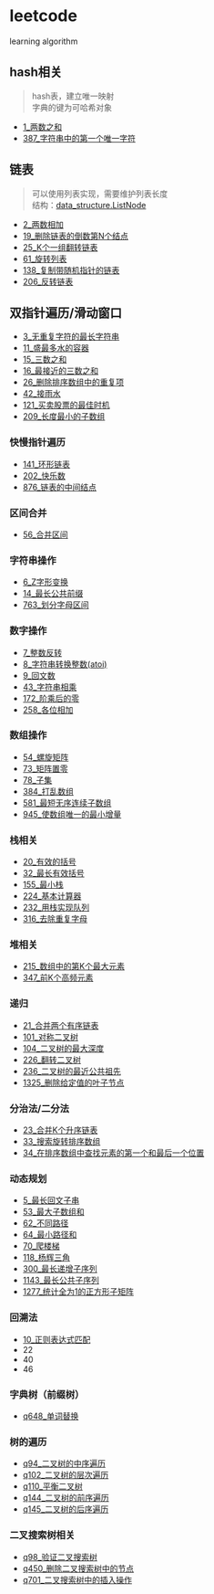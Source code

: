 # leetcode

learning algorithm

## hash相关

> hash表，建立唯一映射   
> 字典的键为可哈希对象

+ [1_两数之和](./leetcode/1_两数之和.py)
+ [387_字符串中的第一个唯一字符](./leetcode/387_字符串中的第一个唯一字符.py)

## 链表

> 可以使用列表实现，需要维护列表长度  
> 结构：[data_structure.ListNode](./leetcode/datastructure.py)

+ [2_两数相加](./leetcode/2_两数相加.py)
+ [19_删除链表的倒数第N个结点](./leetcode/19_删除链表的倒数第N个结点.py)
+ [25_K个一组翻转链表](./leetcode/25_K个一组翻转链表.py)
+ [61_旋转列表](./leetcode/61_旋转列表.py)
+ [138_复制带随机指针的链表](./leetcode/138_复制带随机指针的链表.py)
+ [206_反转链表](./leetcode/206_反转链表.py)

## 双指针遍历/滑动窗口

+ [3_无重复字符的最长字符串](./leetcode/3_无重复字符的最长字符串.py)
+ [11_盛最多水的容器](./leetcode/11_盛最多水的容器.py)
+ [15_三数之和](./leetcode/15_三数之和.py)
+ [16_最接近的三数之和](./leetcode/16_最接近的三数之和.py)
+ [26_删除排序数组中的重复项](./leetcode/26_删除排序数组中的重复项.py)
+ [42_接雨水](./leetcode/42_接雨水.py)
+ [121_买卖股票的最佳时机](./leetcode/121_买卖股票的最佳时机.py)
+ [209_长度最小的子数组](./leetcode/209_长度最小的子数组.py)

### 快慢指针遍历

- [141_环形链表](./leetcode/141_环形链表.py)
- [202_快乐数](./leetcode/202_快乐数.py)
- [876_链表的中间结点](./leetcode/876_链表的中间结点.py)

### 区间合并

- [56_合并区间](./leetcode/56_合并区间.py)

### 字符串操作

- [6_Z字形变换](./leetcode/6_Z字形变换.py)
- [14_最长公共前缀](./leetcode/14_最长公共前缀.py)
- [763_划分字母区间](./leetcode/763_划分字母区间.py)

### 数字操作

- [7_整数反转](./leetcode/7_整数反转.py)
- [8_字符串转换整数(atoi)](./leetcode/8_字符串转换整数(atoi).py)
- [9_回文数](./leetcode/9_回文数.py)
- [43_字符串相乘](./leetcode/43_字符串相乘.py)
- [172_阶乘后的零](./leetcode/172_阶乘后的零.py)
- [258_各位相加](./leetcode/258_各位相加.py)

### 数组操作

- [54_螺旋矩阵](./leetcode/54_螺旋矩阵.py)
- [73_矩阵置零](./leetcode/73_矩阵置零.py)
- [78_子集](./leetcode/78_子集.py)
- [384_打乱数组](./leetcode/384_打乱数组.py)
- [581_最短无序连续子数组](./leetcode/581_最短无序连续子数组.py)
- [945_使数组唯一的最小增量](./leetcode/945_使数组唯一的最小增量.py)

### 栈相关

- [20_有效的括号](./leetcode/20_有效的括号.py)
- [32_最长有效括号](./leetcode/32_最长有效括号.py)
- [155_最小栈](./leetcode/155_最小栈.py)
- [224_基本计算器](./leetcode/224_基本计算器.py)
- [232_用栈实现队列](./leetcode/232_用栈实现队列.py)
- [316_去除重复字母](./leetcode/316_去除重复字母.py)

### 堆相关

- [215_数组中的第K个最大元素](./leetcode/215_数组中的第K个最大元素.py)
- [347_前K个高频元素](./leetcode/347_前K个高频元素.py)

### 递归

- [21_合并两个有序链表](./leetcode/21_合并两个有序链表.py)
- [101_对称二叉树](./leetcode/101_对称二叉树.py)
- [104_二叉树的最大深度](./leetcode/104_二叉树的最大深度.py)
- [226_翻转二叉树](./leetcode/226_翻转二叉树.py)
- [236_二叉树的最近公共祖先](./leetcode/236_二叉树的最近公共祖先.py)
- [1325_删除给定值的叶子节点](./leetcode/1325_删除给定值的叶子节点.py)

### 分治法/二分法

- [23_合并K个升序链表](./leetcode/23_合并K个升序链表.py)
- [33_搜索旋转排序数组](./leetcode/33_搜索旋转排序数组.py)
- [34_在排序数组中查找元素的第一个和最后一个位置](./leetcode/34_在排序数组中查找元素的第一个和最后一个位置.py)

### 动态规划

- [5_最长回文子串](./leetcode/5_最长回文子串.py)
- [53_最大子数组和](./leetcode/53_最大子数组和.py)
- [62_不同路径](./leetcode/62_不同路径.py)
- [64_最小路径和](./leetcode/64_最小路径和.py)
- [70_爬楼梯](./leetcode/70_爬楼梯.py)
- [118_杨辉三角](./leetcode/118_杨辉三角.py)
- [300_最长递增子序列](./leetcode/300_最长递增子序列.py)
- [1143_最长公共子序列](./leetcode/1143_最长公共子序列.py)
- [1277_统计全为1的正方形子矩阵](./leetcode/1277_统计全为1的正方形子矩阵.py)

### 回溯法

- [10_正则表达式匹配](./leetcode/10_正则表达式匹配.py)
- 22
- 40
- 46

### 字典树（前缀树）

- [q648_单词替换](/src/字典树/q648_单词替换)

### 树的遍历

- [q94_二叉树的中序遍历](/src/树的遍历/q94_二叉树的中序遍历)
- [q102_二叉树的层次遍历](/src/树的遍历/q102_二叉树的层次遍历)
- [q110_平衡二叉树](/src/树的遍历/q110_平衡二叉树)
- [q144_二叉树的前序遍历](/src/树的遍历/q144_二叉树的前序遍历)
- [q145_二叉树的后序遍历](/src/树的遍历/q145_二叉树的后序遍历)

### 二叉搜索树相关

- [q98_验证二叉搜索树](/src/二叉搜索树相关/q98_验证二叉搜索树)
- [q450_删除二叉搜索树中的节点](/src/二叉搜索树相关/q450_删除二叉搜索树中的节点)
- [q701_二叉搜索树中的插入操作](/src/二叉搜索树相关/q701_二叉搜索树中的插入操作)

